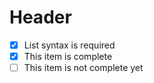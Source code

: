 # Header
- [x] List syntax is required
- [x] This item is complete
- [ ] This item is not complete yet
